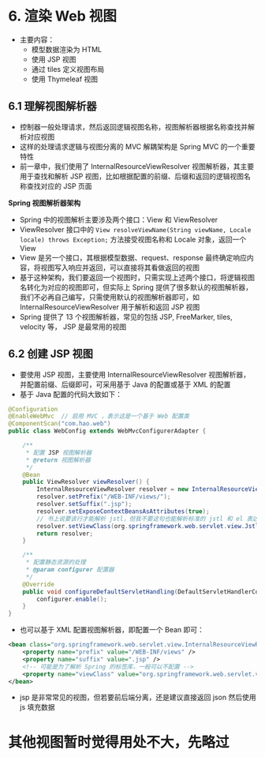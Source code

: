  

# 6. 渲染 Web 视图

- 主要内容：
    - 模型数据渲染为 HTML
    - 使用 JSP 视图
    - 通过 tiles 定义视图布局
    - 使用 Thymeleaf 视图

## 6.1 理解视图解析器

- 控制器一般处理请求，然后返回逻辑视图名称，视图解析器根据名称查找并解析对应视图
- 这样的处理请求逻辑与视图分离的 MVC 解耦架构是 Spring MVC 的一个重要特性
- 前一章中，我们使用了 InternalResourceViewResolver 视图解析器，其主要用于查找和解析 JSP 视图，比如根据配置的前缀、后缀和返回的逻辑视图名称查找对应的 JSP 页面

**Spring 视图解析器架构**

- Spring 中的视图解析主要涉及两个接口：View 和 ViewResolver
- ViewResolver 接口中的 `View resolveViewName(String viewName, Locale locale) throws Exception;` 方法接受视图名称和 Locale 对象，返回一个 View
- View 是另一个接口，其根据模型数据、request、response 最终确定响应内容，将视图写入响应并返回，可以直接将其看做返回的视图
- 基于这种架构，我们要返回一个视图时，只需实现上述两个接口，将逻辑视图名转化为对应的视图即可，但实际上 Spring 提供了很多默认的视图解析器，我们不必再自己编写，只需使用默认的视图解析器即可，如 InternalResourceViewResolver 用于解析和返回 JSP 视图
- Spring 提供了 13 个视图解析器，常见的包括 JSP, FreeMarker, tiles, velocity 等， JSP 是最常用的视图

## 6.2 创建 JSP 视图

- 要使用 JSP 视图，主要使用 InternalResourceViewResolver 视图解析器，并配置前缀、后缀即可，可采用基于 Java 的配置或基于 XML 的配置
- 基于 Java 配置的代码大致如下：
```java
@Configuration
@EnableWebMvc  // 启用 MVC ，表示这是一个基于 Web 配置类
@ComponentScan("com.hao.web")
public class WebConfig extends WebMvcConfigurerAdapter {

    /**
     * 配置 JSP 视图解析器
     * @return 视图解析器
     */
    @Bean
    public ViewResolver viewResolver() {
        InternalResourceViewResolver resolver = new InternalResourceViewResolver();
        resolver.setPrefix("/WEB-INF/views/");
        resolver.setSuffix(".jsp");
        resolver.setExposeContextBeansAsAttributes(true);
        // 书上说要该行才能解析 jstl，但我不要这句也能解析标准的 jstl 和 el 表达式，我猜可能是要这句才能解析基于 Spring 的标签库
        resolver.setViewClass(org.springframework.web.servlet.view.JstlView.class);
        return resolver;
    }

    /**
     * 配置静态资源的处理
     * @param configurer 配置器
     */
    @Override
    public void configureDefaultServletHandling(DefaultServletHandlerConfigurer configurer) {
        configurer.enable();
    }
}
```
- 也可以基于 XML 配置视图解析器，即配置一个 Bean 即可：
```xml
<bean class="org.springframework.web.servlet.view.InternalResourceViewResolver" id="viewResolver">
    <property name="prefix" value="/WEB-INF/views" />
    <property name="suffix" value=".jsp" />
    <!-- 可能是为了解析 Spring 的标签库，一般可以不配置 -->
    <property name="viewClass" value="org.springframework.web.servlet.view.JstlView" />
</bean>
```
- jsp 是非常常见的视图，但若要前后端分离，还是建议直接返回 json 然后使用 js 填充数据

# 其他视图暂时觉得用处不大，先略过